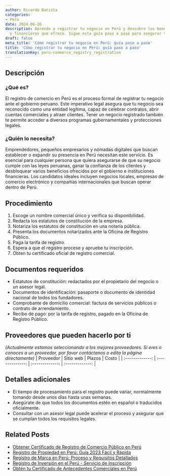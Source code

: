 ```yaml
---
author: Ricardo Batista
categories:
- Perú
date: 2024-06-26
description: Aprende a registrar tu negocio en Perú y descubre los beneficios legales
  y financieros que ofrece. Sigue esta guía paso a paso para asegurar tu éxito.
draft: false
meta_title: 'Cómo registrar tu negocio en Perú: guía paso a paso'
title: 'Cómo registrar tu negocio en Perú: guía paso a paso'
translationKey: peru-commerce_registry_registration
---
```



## Descripción
### ¿Qué es?
El registro de comercio en Perú es el proceso formal de registrar tu negocio ante el gobierno peruano. Este imperativo legal asegura que tu negocio sea reconocido como una entidad legítima, capaz de celebrar contratos, abrir cuentas comerciales y atraer clientes. Tener un negocio registrado también te permite acceder a diversos programas gubernamentales y protecciones legales.

### ¿Quién lo necesita?
Emprendedores, pequeños empresarios y nómadas digitales que buscan establecer o expandir su presencia en Perú necesitan este servicio. Es esencial para cualquier persona que quiera asegurarse de que su negocio cumple con las leyes peruanas, ganar la confianza de los clientes y desbloquear varios beneficios ofrecidos por el gobierno e instituciones financieras. Los candidatos ideales incluyen negocios locales, empresas de comercio electrónico y compañías internacionales que buscan operar dentro de Perú.

## Procedimiento

1. Escoge un nombre comercial único y verifica su disponibilidad.
2. Redacta los estatutos de constitución de la empresa.
3. Notariza los estatutos de constitución en una notaría pública.
4. Presenta los documentos notarizados ante la Oficina de Registro Público.
5. Paga la tarifa de registro.
6. Espera a que el registro procese y apruebe tu inscripción.
7. Obten tu certificado oficial de registro comercial.

## Documentos requeridos

- Estatutos de constitución: redactados por el propietario del negocio o un asesor legal.
- Documentos de identificación: pasaporte o documento de identidad nacional de todos los fundadores.
- Comprobante de domicilio comercial: factura de servicios públicos o contrato de arrendamiento.
- Recibo de pago: por la tarifa de registro, pagado en la Oficina de Registro Público.

## Proveedores que pueden hacerlo por ti
_(Actualmente estamos seleccionando a los mejores proveedores. Si eres o conoces a un proveedor, por favor contáctanos o edita la página directamente)_
| Proveedor        |     Sitio web    |     Plazos    |       Costo       |
| :-------------: | :-------------: |  :-------------: | :-------------: |

## Detalles adicionales

- El tiempo de procesamiento para el registro puede variar, normalmente tomando desde unos días hasta unas semanas.
- Asegúrate de que todos los documentos estén en español o traducidos oficialmente.
- Consultar con un asesor legal puede acelerar el proceso y asegurar que se cumplan todos los requisitos legales.


## Related Posts

- [Obtener Certificado de Registro de Comercio Público en Perú](https://tramitit.com/es/guides/peru/certificado_de_inscripción_en_el_registro_público_de_comercio/)
- [Registro de Propiedad en Perú: Guía 2023 Fácil y Rápida](https://tramitit.com/es/guides/peru/inscripción_en_el_registro_de_propiedad/)
- [Registro de Marca en Perú: Proceso y Requisitos Detallados](https://tramitit.com/es/guides/peru/registro_de_marca/)
- [Registro de Inversión en el Perú - Servicio de Inscripción](https://tramitit.com/es/guides/peru/inscripción_al_registro_de_inversiones/)
- [Obtén tu Certificado de Antecedentes Comerciales en Perú](https://tramitit.com/es/guides/peru/certificado_de_antecedentes_comerciales/)